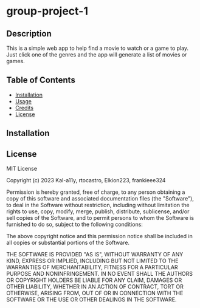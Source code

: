 # group-project-1

## Description

This is a simple web app to help find a movie to watch or a game to play. Just click one of the genres and the app will generate a list of movies or games.

## Table of Contents

- [Installation](#installation)
- [Usage](#usage)
- [Credits](#credits)
- [License](#license)

## Installation



## License

MIT License

Copyright (c) 2023 Kal-a11y, rtocastro, Elkion223, frankieee324

Permission is hereby granted, free of charge, to any person obtaining a copy
of this software and associated documentation files (the "Software"), to deal
in the Software without restriction, including without limitation the rights
to use, copy, modify, merge, publish, distribute, sublicense, and/or sell
copies of the Software, and to permit persons to whom the Software is
furnished to do so, subject to the following conditions:

The above copyright notice and this permission notice shall be included in all
copies or substantial portions of the Software.

THE SOFTWARE IS PROVIDED "AS IS", WITHOUT WARRANTY OF ANY KIND, EXPRESS OR
IMPLIED, INCLUDING BUT NOT LIMITED TO THE WARRANTIES OF MERCHANTABILITY,
FITNESS FOR A PARTICULAR PURPOSE AND NONINFRINGEMENT. IN NO EVENT SHALL THE
AUTHORS OR COPYRIGHT HOLDERS BE LIABLE FOR ANY CLAIM, DAMAGES OR OTHER
LIABILITY, WHETHER IN AN ACTION OF CONTRACT, TORT OR OTHERWISE, ARISING FROM,
OUT OF OR IN CONNECTION WITH THE SOFTWARE OR THE USE OR OTHER DEALINGS IN THE
SOFTWARE.